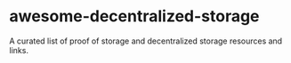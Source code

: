 # awesome-decentralized-storage
A curated list of proof of storage and decentralized storage resources and links.
